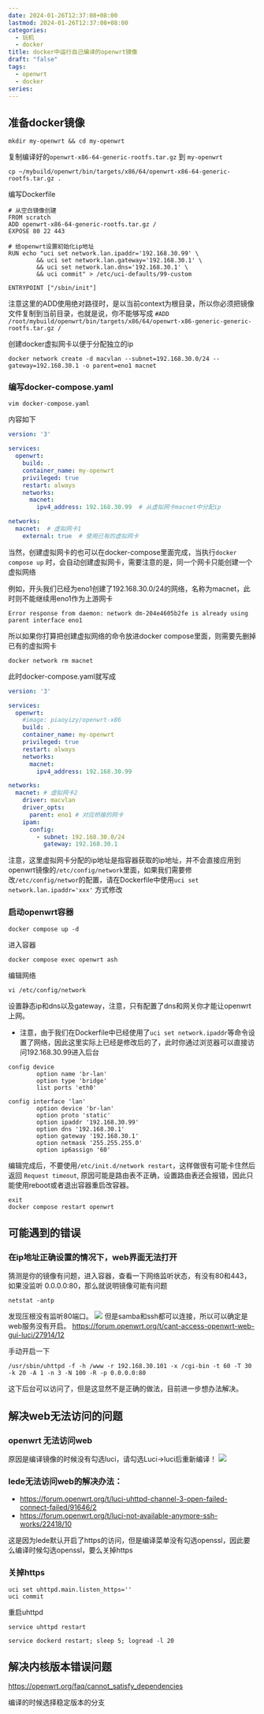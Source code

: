 ```yaml
---
date: 2024-01-26T12:37:08+08:00
lastmod: 2024-01-26T12:37:08+08:00
categories:
  - 玩机
  - docker
title: docker中运行自己编译的openwrt镜像
draft: "false"
tags:
  - openwrt
  - docker
series:
---
```

## 准备docker镜像
```
mkdir my-openwrt && cd my-openwrt
```

复制编译好的`openwrt-x86-64-generic-rootfs.tar.gz` 到 `my-openwrt`

```
cp ~/mybuild/openwrt/bin/targets/x86/64/openwrt-x86-64-generic-rootfs.tar.gz .
```

编写Dockerfile
```
# 从空白镜像创建
FROM scratch
ADD openwrt-x86-64-generic-rootfs.tar.gz /
EXPOSE 80 22 443

# 给openwrt设置初始化ip地址
RUN echo "uci set network.lan.ipaddr='192.168.30.99' \
        && uci set network.lan.gateway='192.168.30.1' \
        && uci set network.lan.dns='192.168.30.1' \
        && uci commit" > /etc/uci-defaults/99-custom

ENTRYPOINT ["/sbin/init"]
```

注意这里的ADD使用绝对路径时，是以当前context为根目录，所以你必须把镜像文件复制到当前目录，也就是说，你不能够写成 `#ADD /root/mybuild/openwrt/bin/targets/x86/64/openwrt-x86-generic-generic-rootfs.tar.gz /`


创建docker虚拟网卡以便于分配独立的ip
```
docker network create -d macvlan --subnet=192.168.30.0/24 --gateway=192.168.30.1 -o parent=eno1 macnet
```

### 编写docker-compose.yaml
```
vim docker-compose.yaml
```
内容如下
```yaml
version: '3'

services:
  openwrt:
    build: .
    container_name: my-openwrt
    privileged: true
    restart: always
    networks:
      macnet:
        ipv4_address: 192.168.30.99  # 从虚拟网卡macnet中分配ip

networks:
  macnet:  # 虚拟网卡1
    external: true  # 使用已有的虚拟网卡
```


当然，创建虚拟网卡的也可以在docker-compose里面完成，当执行`docker compose up` 时，会自动创建虚拟网卡，需要注意的是，同一个网卡只能创建一个虚拟网络

例如，开头我们已经为eno1创建了192.168.30.0/24的网络，名称为macnet，此时则不能继续用eno1作为上游网卡
```
Error response from daemon: network dm-204e4605b2fe is already using parent interface eno1
```


所以如果你打算把创建虚拟网络的命令放进docker compose里面，则需要先删掉已有的虚拟网卡

```
docker network rm macnet
```

此时docker-compose.yaml就写成
```yaml
version: '3'

services:
  openwrt:
    #image: piaoyizy/openwrt-x86
    build: .
    container_name: my-openwrt
    privileged: true
    restart: always
    networks:
      macnet:
        ipv4_address: 192.168.30.99

networks:
  macnet: # 虚拟网卡2
    driver: macvlan
    driver_opts:
      parent: eno1 # 对应桥接的网卡
    ipam:
      config:
        - subnet: 192.168.30.0/24
          gateway: 192.168.30.1
```

注意，这里虚拟网卡分配的ip地址是指容器获取的ip地址，并不会直接应用到openwrt镜像的`/etc/config/network`里面，如果我们需要修改`/etc/config/networ`的配置，请在Dockerfile中使用`uci set network.lan.ipaddr='xxx'` 方式修改

### 启动openwrt容器
```
docker compose up -d
```

进入容器
```
docker compose exec openwrt ash
```

编辑网络
```
vi /etc/config/network
```

设置静态ip和dns以及gateway，注意，只有配置了dns和网关你才能让openwrt上网。
- 注意，由于我们在Dockerfile中已经使用了`uci set network.ipaddr`等命令设置了网络，因此这里实际上已经是修改后的了，此时你通过浏览器可以直接访问192.168.30.99进入后台

```
config device                                  
        option name 'br-lan'
        option type 'bridge'
        list ports 'eth0'   
                            
config interface 'lan'   
        option device 'br-lan'
        option proto 'static' 
        option ipaddr '192.168.30.99'
        option dns '192.168.30.1'    
        option gateway '192.168.30.1'
        option netmask '255.255.255.0'
        option ip6assign '60'  

```

编辑完成后，不要使用`/etc/init.d/network restart`，这样做很有可能卡住然后返回 `Request timeout`, 原因可能是路由表不正确，设置路由表还会报错，因此只能使用reboot或者退出容器重启改容器。
```
exit
docker compose restart openwrt
```


## 可能遇到的错误
### 在ip地址正确设置的情况下，web界面无法打开
猜测是你的镜像有问题，进入容器，查看一下网络监听状态，有没有80和443，如果没监听 0.0.0.0:80，那么就说明镜像可能有问题
```
netstat -antp
```

发现压根没有监听80端口。
![](Pasted%20image%2020240126123813.png)
但是samba和ssh都可以连接，所以可以确定是web服务没有开启。
https://forum.openwrt.org/t/cant-access-openwrt-web-gui-luci/27914/12

手动开启一下
```
/usr/sbin/uhttpd -f -h /www -r 192.168.30.101 -x /cgi-bin -t 60 -T 30 -k 20 -A 1 -n 3 -N 100 -R -p 0.0.0.0:80
```
这下后台可以访问了，但是这显然不是正确的做法，目前进一步想办法解决。

## 解决web无法访问的问题 
### openwrt 无法访问web
原因是编译镜像的时候没有勾选luci，请勾选Luci->luci后重新编译！
![](Pasted%20image%2020240126162654.png)


### lede无法访问web的解决办法：
- https://forum.openwrt.org/t/luci-uhttpd-channel-3-open-failed-connect-failed/91646/2
- https://forum.openwrt.org/t/luci-not-available-anymore-ssh-works/22418/10

这是因为lede默认开启了https的访问，但是编译菜单没有勾选openssl，因此要么编译时候勾选openssl，要么关掉https

### 关掉https
```
uci set uhttpd.main.listen_https=''
uci commit
```
重启uhttpd
```
service uhttpd restart
```


```
service dockerd restart; sleep 5; logread -l 20
```

## 解决内核版本错误问题
https://openwrt.org/faq/cannot_satisfy_dependencies

编译的时候选择稳定版本的分支